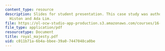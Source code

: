 ```yaml
---
content_type: resource
description: Slides for student presentation. This case study was authored by Jonathan
  Histon and Ada Lim.
file: https://ol-ocw-studio-app-production.s3.amazonaws.com/courses/16-422-human-supervisory-control-of-automated-systems-spring-2004/c011b71a6b4abbee39a07447048ca0be_royal_majesty.pdf
file_type: application/pdf
resourcetype: Document
title: royal_majesty.pdf
uid: c011b71a-6b4a-bbee-39a0-7447048ca0be
---
```

